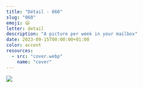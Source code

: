 ```yaml
---
title: "Détail - 060"
slug: "060"
emoji: 😃
letter: detail
description: "A picture per week in your mailbox"
date: 2023-09-15T00:00:00+01:00
color: accent
resources:
  - src: "cover.webp"
    name: "cover"
---
```

![](cover)
